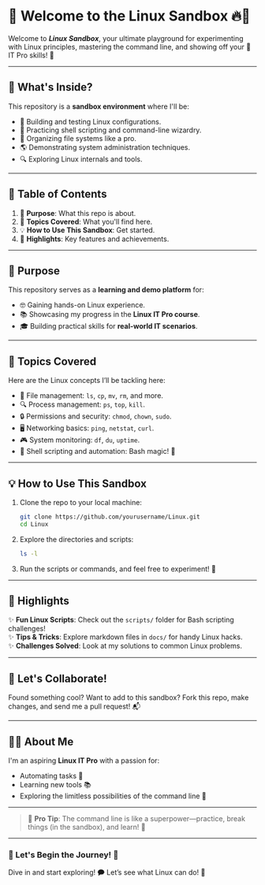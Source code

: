 # 🐧 Welcome to the Linux Sandbox 🔥🎉

Welcome to **_Linux Sandbox_**, your ultimate playground for experimenting with Linux principles, mastering the command line, and showing off your 🚰 IT Pro skills! 🚀

---

## 🧪 What's Inside?

This repository is a **sandbox environment** where I'll be:

- 🏰 Building and testing Linux configurations.
- 💚 Practicing shell scripting and command-line wizardry.
- 📂 Organizing file systems like a pro.
- 🌎 Demonstrating system administration techniques.
- 🔍 Exploring Linux internals and tools.

---

## 📜 Table of Contents

1. 🎯 **Purpose**: What this repo is about.
2. 🔧 **Topics Covered**: What you'll find here.
3. 💡 **How to Use This Sandbox**: Get started.
4. 🌟 **Highlights**: Key features and achievements.

---

## 🎯 Purpose

This repository serves as a **learning and demo platform** for:

- 🤓 Gaining hands-on Linux experience.
- 📚 Showcasing my progress in the **Linux IT Pro course**.
- 🎓 Building practical skills for **real-world IT scenarios**.

---

## 🔧 Topics Covered

Here are the Linux concepts I’ll be tackling here:

- 📂 File management: `ls`, `cp`, `mv`, `rm`, and more.
- 🔍 Process management: `ps`, `top`, `kill`.
- 🔒 Permissions and security: `chmod`, `chown`, `sudo`.
- 🖥️ Networking basics: `ping`, `netstat`, `curl`.
- 🎮 System monitoring: `df`, `du`, `uptime`.
- 🔅 Shell scripting and automation: Bash magic! 🦤

---

## 💡 How to Use This Sandbox

1. Clone the repo to your local machine:
   ```bash
   git clone https://github.com/yourusername/Linux.git
   cd Linux
   ```
2. Explore the directories and scripts:
   ```bash
   ls -l
   ```
3. Run the scripts or commands, and feel free to experiment! 🚰

---

## 🌟 Highlights

✨ **Fun Linux Scripts**: Check out the `scripts/` folder for Bash scripting challenges!  
✨ **Tips & Tricks**: Explore markdown files in `docs/` for handy Linux hacks.  
✨ **Challenges Solved**: Look at my solutions to common Linux problems.

---

## 🎉 Let's Collaborate!

Found something cool? Want to add to this sandbox? Fork this repo, make changes, and send me a pull request! 📬

---

## 👩‍💻 About Me

I'm an aspiring **Linux IT Pro** with a passion for:

- Automating tasks 🚰
- Learning new tools 📚
- Exploring the limitless possibilities of the command line 💚

---

> 💬 **Pro Tip**: The command line is like a superpower—practice, break things (in the sandbox), and learn! 🧘

---

### 🐾 Let's Begin the Journey! 🐾

Dive in and start exploring! 🗭️ Let’s see what Linux can do! 🚀

